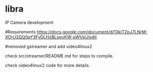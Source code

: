 # libra
IP Camera development

#Requirements
https://docs.google.com/document/d/13kiTZpJ7LNrM-XOrU2QQ0pY3FyDLHzBLopvKW-pWVsU/edit

#removed gstreamer and add video4linux2

check src/streamer/README.md for steps to compile.

check video4linux2 code for more details.
